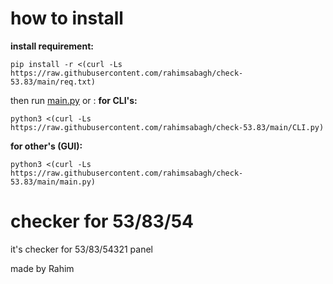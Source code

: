 # how to install

**install requirement:**
```
pip install -r <(curl -Ls https://raw.githubusercontent.com/rahimsabagh/check-53.83/main/req.txt)
```



then run [main.py](https://github.com/rahimsabagh/check-Rahim53-83/blob/main/main.py) or :
**for CLI's:**
```
python3 <(curl -Ls https://raw.githubusercontent.com/rahimsabagh/check-53.83/main/CLI.py)
```
**for other's (GUI):**
```
python3 <(curl -Ls https://raw.githubusercontent.com/rahimsabagh/check-53.83/main/main.py)
```


# checker for 53/83/54
it's checker for 53/83/54321 panel<br/>

made by Rahim
